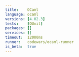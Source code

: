 ```yaml
---
title:    OCaml
language: ocaml
versions: [4.02.3]
tests:    [OUnit]
packages: []
services: []
timeout:  12000ms
runner:   codewars/ocaml-runner
is_beta:  true
---
```

